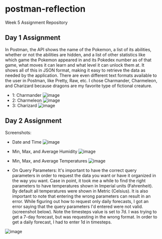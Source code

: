 # postman-reflection
Week 5 Assignment Repository

## Day 1 Assignment
In Postman, the API shows the name of the Pokemon, a list of its abilities, whether or not the abilities are hidden, and a list of other statistics like which game the Pokemon appeared in and its Pokedex number as of that game, what moves it can learn and what level it can unlock them at. It shows all of this in JSON format, making it easy to retrieve the data as needed by the application. There are even different text formats available to the user in Postman, like Pretty, Raw, etc. I chose Charmander, Charmeleon, and Charizard because dragons are my favorite type of fictional creature.
- 1: Charmander ![image](https://github.com/rja87sd/postman-reflection/assets/145504216/b0245f87-83e6-43b4-8bd5-3cd958fe097b)
- 2: Charmeleon ![image](https://github.com/rja87sd/postman-reflection/assets/145504216/b3c23584-d331-4c2d-8c83-3689e26da249)
- 3: Charizard ![image](https://github.com/rja87sd/postman-reflection/assets/145504216/c473d1eb-8614-43e9-b2a1-cf686ce916dd)


## Day 2 Assignment
Screenshots:
- Date and Time
  ![image](https://github.com/rja87sd/postman-reflection/assets/145504216/a9822e53-3fa4-452a-a027-f858e799a877)
- Min, Max, and Average Humidity
  ![image](https://github.com/rja87sd/postman-reflection/assets/145504216/0e3cf60f-1b95-4354-96a8-1ff87c16b71d)
- Min, Max, and Average Temperatures
  ![image](https://github.com/rja87sd/postman-reflection/assets/145504216/666adb70-525b-4710-b7d8-dd8b1bbf6534)

- On Query Parameters:
  It's important to have the correct query parameters in order to request the data you want or have it organized in the way you want. Case in point, it took me a while to find the right parameters to have temperatures shown in Imperial units (Fahrenheit). By default all temperatures were shown in Metric (Celsius). It is also important to note that entering the wrong parameters can result in an error. While figuring out how to request only daily forecasts, I got an error saying that the query parameters I'd entered were not valid. (screenshot below). Note the timesteps value is set to 7d. I was trying to get a 7-day forecast, but was requesting in the wrong format. In order to get a daily forecast, I had to enter 1d in timesteps.

![image](https://github.com/rja87sd/postman-reflection/assets/145504216/548c22d0-0d7a-4147-9c9f-cec056998088)




